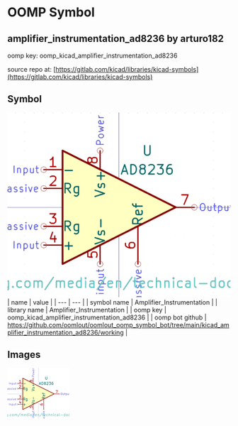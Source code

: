 # OOMP Symbol  
## amplifier_instrumentation_ad8236  by arturo182  
  
oomp key: oomp_kicad_amplifier_instrumentation_ad8236  
  
source repo at: [https://gitlab.com/kicad/libraries/kicad-symbols](https://gitlab.com/kicad/libraries/kicad-symbols)  
## Symbol  
  
[![working.png](working_600.png)](working.png)  
| name | value | 
| --- | --- | 
| symbol name | Amplifier_Instrumentation | 
| library name | Amplifier_Instrumentation | 
| oomp key | oomp_kicad_amplifier_instrumentation_ad8236 | 
| oomp bot github | https://github.com/oomlout/oomlout_oomp_symbol_bot/tree/main/kicad_amplifier_instrumentation_ad8236/working | 
## Images  
  
[![working.png](working_140.png)](working.png)  
